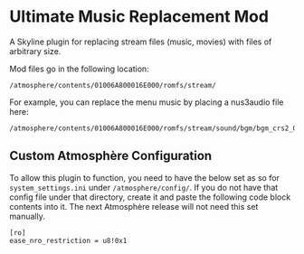 # Ultimate Music Replacement Mod

A Skyline plugin for replacing stream files (music, movies) with files of arbitrary size.

Mod files go in the following location:
```
/atmosphere/contents/01006A800016E000/romfs/stream/
```

For example, you can replace the menu music by placing a nus3audio file here:
```
/atmosphere/contents/01006A800016E000/romfs/stream/sound/bgm/bgm_crs2_01_menu.nus3audio
```

## Custom Atmosphère Configuration
To allow this plugin to function, you need to have the below set as so for `system_settings.ini` under `/atmosphere/config/`. If you do not have that config file under that directory, create it and paste the following code block contents into it.
The next Atmosphère release will not need this set manually.
```
[ro]
ease_nro_restriction = u8!0x1
```
